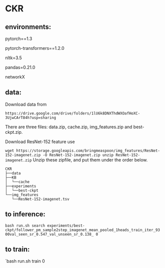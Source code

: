 # CKR
## environments:

pytorch==1.3

pytorch-transformers==1.2.0

nltk=3.5

pandas=0.21.0

networkX

## data:
Download data from

`https://drive.google.com/drive/folders/1lU6k8DNXThdWXOafHoXC-3UjwCArT84h?usp=sharing`

There are three files: data.zip, cache.zip, img_features.zip and best-ckpt.zip. 

Download ResNet-152 feature use

`wget https://storage.googleapis.com/bringmeaspoon/img_features/ResNet-152-imagenet.zip -O ResNet-152-imagenet.zip
unzip ResNet-152-imagenet.zip`
Unzip these zipfile, and put them under the order below.
```
CKR
├──data
├──KB
│  └──cache
├──experiments
│  └──best-ckpt
└──img_features
   └──ResNet-152-imagenet.tsv 
```

## to inference:
`bash run.sh search experiments/best-ckpt/follower_pm_sample2step_imagenet_mean_pooled_1heads_train_iter_9300val_seen_sr_0.547_val_unseen_sr_0.138_ 0`


## to train:
`bash run.sh train 0

